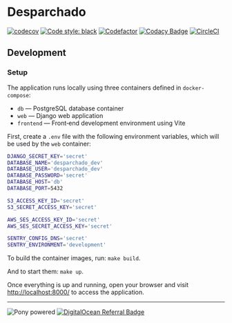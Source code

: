 # Desparchado

[![codecov](https://codecov.io/gh/cansadadeserfeliz/desparchado/branch/development/graph/badge.svg?token=JV4QDZM69Z)](https://codecov.io/gh/cansadadeserfeliz/desparchado)
[![Code style: black](https://img.shields.io/badge/code%20style-black-000000.svg)](https://github.com/psf/black)
[![Codefactor](https://www.codefactor.io/repository/github/cansadadeserfeliz/desparchado/badge?style=social)](https://www.codefactor.io/repository/github/cansadadeserfeliz/desparchado)
[![Codacy Badge](https://app.codacy.com/project/badge/Grade/feeb0eb96f654c0bbad5d0418bf70ce3)](https://app.codacy.com/gh/cansadadeserfeliz/desparchado/dashboard?utm_source=gh&utm_medium=referral&utm_content=&utm_campaign=Badge_grade)
[![CircleCI](https://dl.circleci.com/status-badge/img/circleci/NvxPLoiXoV6rkfeDDm6qpV/XwPU1X1KYXxadqaawbZEQD/tree/development.svg?style=shield)](https://dl.circleci.com/status-badge/redirect/circleci/NvxPLoiXoV6rkfeDDm6qpV/XwPU1X1KYXxadqaawbZEQD/tree/development)

## Development

### Setup

The application runs locally using three containers defined in `docker-compose`:

- `db` — PostgreSQL database container
- `web` — Django web application
- `frontend` — Front‑end development environment using Vite

First, create a `.env` file with the following environment variables, which will be used by the `web` container:

```bash
DJANGO_SECRET_KEY='secret'
DATABASE_NAME='desparchado_dev'
DATABASE_USER='desparchado_dev'
DATABASE_PASSWORD='secret'
DATABASE_HOST='db'
DATABASE_PORT=5432

S3_ACCESS_KEY_ID='secret'
S3_SECRET_ACCESS_KEY='secret'

AWS_SES_ACCESS_KEY_ID='secret'
AWS_SES_SECRET_ACCESS_KEY='secret'

SENTRY_CONFIG_DNS='secret'
SENTRY_ENVIRONMENT='development'
```

To build the container images, run: `make build`.

And to start them: `make up`.

Once everything is up and running, open your browser and visit [http://localhost:8000/](http://localhost:8000/) to access the application.

---

![Pony powered](http://media.djangopony.com/img/small/badge.png)
[![DigitalOcean Referral Badge](https://web-platforms.sfo2.cdn.digitaloceanspaces.com/WWW/Badge%201.svg)](https://www.digitalocean.com/?refcode=442bff99d207&utm_campaign=Referral_Invite&utm_medium=Referral_Program&utm_source=badge)

